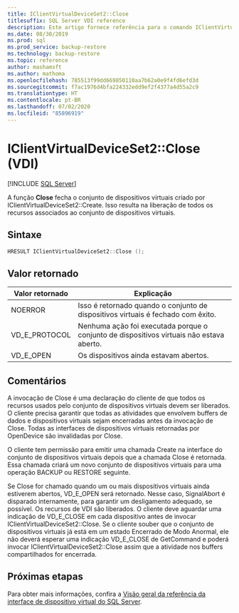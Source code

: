 ```yaml
---
title: IClientVirtualDeviceSet2::Close
titlesuffix: SQL Server VDI reference
description: Este artigo fornece referência para o comando IClientVirtualDeviceSet2::Close.
ms.date: 08/30/2019
ms.prod: sql
ms.prod_service: backup-restore
ms.technology: backup-restore
ms.topic: reference
author: mashamsft
ms.author: mathoma
ms.openlocfilehash: 785513f99dd669850110aa7b62a0e9f4fd6efd3d
ms.sourcegitcommit: f7ac1976d4bfa224332edd9ef2f4377a4d55a2c9
ms.translationtype: HT
ms.contentlocale: pt-BR
ms.lasthandoff: 07/02/2020
ms.locfileid: "85896919"
---
```

# <a name="iclientvirtualdeviceset2close-vdi"></a>IClientVirtualDeviceSet2::Close (VDI)

[!INCLUDE [SQL Server](../../../includes/applies-to-version/sqlserver.md)]

A função **Close** fecha o conjunto de dispositivos virtuais criado por IClientVirtualDeviceSet2::Create. Isso resulta na liberação de todos os recursos associados ao conjunto de dispositivos virtuais.

## <a name="syntax"></a>Sintaxe

```c
HRESULT IClientVirtualDeviceSet2::Close ();
```

## <a name="return-value"></a>Valor retornado

|Valor retornado | Explicação |
|---|---|
| NOERROR | Isso é retornado quando o conjunto de dispositivos virtuais é fechado com êxito. |
| VD_E_PROTOCOL | Nenhuma ação foi executada porque o conjunto de dispositivos virtuais não estava aberto. |
| VD_E_OPEN | Os dispositivos ainda estavam abertos. |

## <a name="remarks"></a>Comentários

A invocação de Close é uma declaração do cliente de que todos os recursos usados pelo conjunto de dispositivos virtuais devem ser liberados. O cliente precisa garantir que todas as atividades que envolvem buffers de dados e dispositivos virtuais sejam encerradas antes da invocação de Close. Todas as interfaces de dispositivos virtuais retornadas por OpenDevice são invalidadas por Close.

O cliente tem permissão para emitir uma chamada Create na interface do conjunto de dispositivos virtuais depois que a chamada Close é retornada. Essa chamada criará um novo conjunto de dispositivos virtuais para uma operação BACKUP ou RESTORE seguinte.

Se Close for chamado quando um ou mais dispositivos virtuais ainda estiverem abertos, VD_E_OPEN será retornado. Nesse caso, SignalAbort é disparado internamente, para garantir um desligamento adequado, se possível. Os recursos de VDI são liberados. O cliente deve aguardar uma indicação de VD_E_CLOSE em cada dispositivo antes de invocar IClientVirtualDeviceSet2::Close. Se o cliente souber que o conjunto de dispositivos virtuais já está em um estado Encerrado de Modo Anormal, ele não deverá esperar uma indicação VD_E_CLOSE de GetCommand e poderá invocar IClientVirtualDeviceSet2::Close assim que a atividade nos buffers compartilhados for encerrada.

## <a name="next-steps"></a>Próximas etapas

Para obter mais informações, confira a [Visão geral da referência da interface de dispositivo virtual do SQL Server](reference-virtual-device-interface.md).